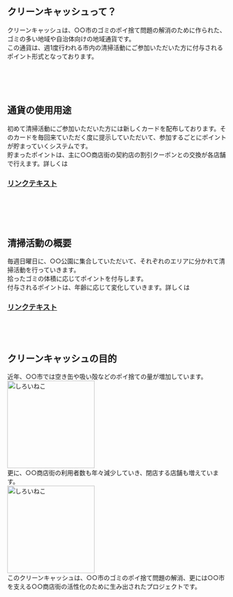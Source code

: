 ## クリーンキャッシュって？<br>

クリーンキャッシュは、○○市のゴミのポイ捨て問題の解消のために作られた、ゴミの多い地域や自治体向けの地域通貨です。<br>
この通貨は、週1度行われる市内の清掃活動にご参加いただいた方に付与されるポイント形式となっております。<br>
<br><br><br><br>
## 通貨の使用用途<br>
初めて清掃活動にご参加いただいた方には新しくカードを配布しております。そのカードを毎回来ていただく度に提示していただいて、参加するごとにポイントが貯まっていくシステムです。<br>
貯まったポイントは、主に○○商店街の契約店の割引クーポンとの交換が各店舗で行えます。詳しくは
### [リンクテキスト](URL "タイトル")<br><br><br><br><br>
## 清掃活動の概要<br>
毎週日曜日に、○○公園に集合していただいて、それぞれのエリアに分かれて清掃活動を行っていきます。<br>
拾ったゴミの体積に応じてポイントを付与します。<br>
付与されるポイントは、年齢に応じて変化していきます。詳しくは
### [リンクテキスト](URL "タイトル")<br><br><br><br>
## クリーンキャッシュの目的<br>
近年、○○市では空き缶や吸い殻などのポイ捨ての量が増加しています。<br>
<img width="200px" alt="しろいねこ" src="https://pbs.twimg.com/media/EEZYOftU0AApKBD?format=png&name=small"><br>
更に、○○商店街の利用者数も年々減少していき、閉店する店舗も増えています。<br>
<img width="200px" alt="しろいねこ" src="https://pbs.twimg.com/media/EEZYOfsUUAA9JAO?format=png&name=small"><br>
このクリーンキャッシュは、○○市のゴミのポイ捨て問題の解消、更には○○市を支える○○商店街の活性化のために生み出されたプロジェクトです。<br>
